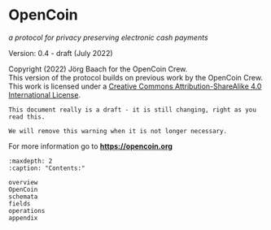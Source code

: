 # OpenCoin

*a protocol for privacy preserving electronic cash payments*

Version: 0.4 - draft (July 2022)

Copyright (2022) Jörg Baach for the OpenCoin Crew.  
This version of the protocol builds on previous work by the OpenCoin Crew.  
This work is licensed under a <a rel="license" href="http://creativecommons.org/licenses/by-sa/4.0/">Creative Commons Attribution-ShareAlike 4.0 International License</a>.


```{warning}
This document really is a draft - it is still changing, right as you read this.

We will remove this warning when it is not longer necessary.
```


For more information go to **https://opencoin.org**



```{toctree}
:maxdepth: 2
:caption: "Contents:"

overview
OpenCoin
schemata
fields
operations
appendix
```

